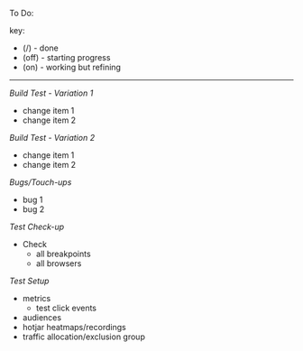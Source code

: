 To Do:

key: 
* (/) - done
* (off) - starting progress
* (on) - working but refining

---

*Build Test - Variation 1*
* change item 1
* change item 2

*Build Test - Variation 2*
* change item 1
* change item 2

*Bugs/Touch-ups*
* bug 1
* bug 2

*Test Check-up*
* Check
  * all breakpoints
  * all browsers

*Test Setup*
* metrics
  * test click events
* audiences
* hotjar heatmaps/recordings
* traffic allocation/exclusion group 

